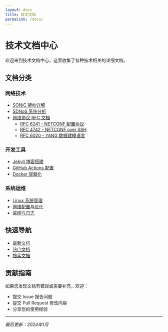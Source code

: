 ```yaml
---
layout: docs
title: 技术文档
permalink: /docs/
---
```


# 技术文档中心

欢迎来到技术文档中心，这里收集了各种技术相关的详细文档。

## 文档分类

### 网络技术
- [SONiC 架构详解](/docs/sonic/)
- [SDNoS 系统分析](/docs/sdnos/)
- [网络协议 RFC 文档](/docs/rfc/)
  - [RFC 6241 - NETCONF 配置协议](/docs/rfc/rfc6241/)
  - [RFC 4742 - NETCONF over SSH](/docs/rfc/rfc4742/)
  - [RFC 6020 - YANG 数据建模语言](/docs/rfc/rfc6020/)

### 开发工具
- [Jekyll 博客搭建](/docs/jekyll/)
- [GitHub Actions 配置](/docs/github-actions/)
- [Docker 容器化](/docs/docker/)

### 系统运维
- [Linux 系统管理](/docs/linux/)
- [网络配置与优化](/docs/network/)
- [监控与日志](/docs/monitoring/)

## 快速导航

- [最新文档](/docs/recent/)
- [热门文档](/docs/popular/)
- [搜索文档](/docs/search/)

## 贡献指南

如果您发现文档有错误或需要补充，欢迎：
- 提交 Issue 报告问题
- 提交 Pull Request 修改内容
- 分享您的使用经验

---

*最后更新：2024年1月*
